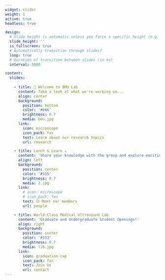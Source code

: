 ```yaml
---
widget: slider
weight: 1
active: true
headless: true

design:
  # Slide height is automatic unless you force a specific height (e.g. '400px')
  slide_height: ''
  is_fullscreen: true
  # Automatically transition through slides?
  loop: true
  # Duration of transition between slides (in ms)
  interval: 5000

content:
  slides:
  
    - title: 👋 Welcome to BMU Lab
      content: Take a look at what we're working on...
      align: center
      background:
        position: bottom
        color: '#666'
        brightness: 0.7
        media: bmu.jpg
      link:
        icon: microscope
        icon_pack: fas
        text: Learn about our research topics
        url: research

    - title: Lunch & Learn ☕️
      content: 'Share your knowledge with the group and explore exciting new topics together!'
      align: left
      background:
        position: center
        color: '#555'
        brightness: 0.7
        media: 2.jpg
      link:
        # icon: microscope
        # icon_pack: fas
        text: 😉 Meet our members
        url: people

    - title: World-Class Medical Ultrasound Lab
      content: 'Graduate and Undergraduate Student Openings!'
      align: right
      background:
        position: center
        color: '#333'
        brightness: 0.7
        media: lib.jpg
      link:
        icon: graduation-cap
        icon_pack: fas
        text: Join Us
        url: contact
---
```

